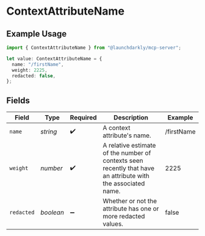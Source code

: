# ContextAttributeName

## Example Usage

```typescript
import { ContextAttributeName } from "@launchdarkly/mcp-server";

let value: ContextAttributeName = {
  name: "/firstName",
  weight: 2225,
  redacted: false,
};
```

## Fields

| Field                                                                                                        | Type                                                                                                         | Required                                                                                                     | Description                                                                                                  | Example                                                                                                      |
| ------------------------------------------------------------------------------------------------------------ | ------------------------------------------------------------------------------------------------------------ | ------------------------------------------------------------------------------------------------------------ | ------------------------------------------------------------------------------------------------------------ | ------------------------------------------------------------------------------------------------------------ |
| `name`                                                                                                       | *string*                                                                                                     | :heavy_check_mark:                                                                                           | A context attribute's name.                                                                                  | /firstName                                                                                                   |
| `weight`                                                                                                     | *number*                                                                                                     | :heavy_check_mark:                                                                                           | A relative estimate of the number of contexts seen recently that have an attribute with the associated name. | 2225                                                                                                         |
| `redacted`                                                                                                   | *boolean*                                                                                                    | :heavy_minus_sign:                                                                                           | Whether or not the attribute has one or more redacted values.                                                | false                                                                                                        |